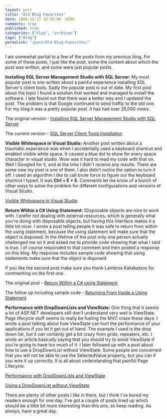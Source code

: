 ```yaml
---
layout: post
title: "Old Blog Favorites"
date: 2008-12-17 10:56:00 -0500
comments: true
published: true
categories: ["blog", "archives"]
tags: ["Blog"]
permalink: "/post/Old-Blog-Favorites/"
---
```

<!-- more -->

<p>I am somewhat partial to a few of the posts from my previous blog. For some of these posts, I just like the post, some the content about which the post was written, and some were just popular posts.</p>
<p><strong>Installing SQL Server Management Studio with SQL Server: </strong>My most popular post is one written about a painful experience installing SQL Server's client tools. Sadly the popular post is out of date. My first post about the topic I found a solution that worked and managed to install the software. I late found out that there was a better way and I updated the post. The problem is that Google continued to send traffic to the old one. For my blog it was a pretty popular post. it has had over 25,000 views.</p>
<p>The original version - <a href="http://brendan.enrick.com/post/2009/05/06/Installing-SQL-Server-Management-Studio-with-SQL-Server.aspx" target="_blank">Installing SQL Server Management Studio with SQL Server</a></p>
<p>The current version - <a href="http://brendan.enrick.com/post/2009/05/06/SQL-Server-Client-Tools-Installation.aspx" target="_blank">SQL Server Client Tools Installation</a></p>
<p><strong>Visible Whitespace in Visual Studio:</strong> Another post written about a traumatic experience was when I accidentally used a keyboard shortcut and enabled visible white space. It caused a blue dot to show for every space character in visual studio. Wow was it hard to read my code with that on. Well I Googled for it, and at the time I didn't receive any results. There are some now my post is one of them. I also didn't notice the option to turn it off. I used an algorithm I like to call brute force to figure out the keyboard shortcut I typed. It was <strong>Ctrl + E + S</strong>. Comments let me know of a bunch of other ways to solve the problem for different configurations and versions of Visual Studio.</p>
<p><a href="http://brendan.enrick.com/post/2009/05/06/Visible-Whitespace-in-Visual-Studio.aspx" target="_blank">Visible Whitespace in Visual Studio</a></p>
<p><strong>Return Within a C# Using Statement:</strong> IDisposable objects are nice to work with. I prefer not dealing with external resources, which is generally what you're doing with disposable objects, but having this interface makes it a little bit nicer. I wrote a post telling people it was safe to return from within the using statement, because the using statement will make sure that the object is disposed. In the lifetime of the post only one person actually challenged me on it and asked me to provide code showing that what I said is true. I of course responded to that comment and then posted a response on this blog. My response includes sample code showing that using statements make sure that the object is disposed.</p>
<p>If you like the second post make sure you thank Lambros Kaliakatsos for commenting on the first one.</p>
<p>The original post - <a href="http://brendan.enrick.com/post/2009/05/06/Return-Within-a-C-Using-Statement.aspx" target="_blank">Return Within a C# using Statement</a></p>
<p>The follow up including sample code - <a href="http://brendan.enrick.com/post/2008/11/21/Returning-From-Inside-a-Using-Statement.aspx" target="_blank">Returning From Inside a Using Statement</a></p>
<p><strong>Performance with DropDownLists and ViewState: </strong>One thing that it seems a lot of ASP.NET developers still don't understand very well is ViewState. Page lifecycle stuff seems to really be fueling the MVC craze these days. I wrote a post talking about how ViewState can hurt the performance of your applications if you let it get out of hand. The example I used is the drop down list, but it can certainly get a bit crazy from grids, repeaters, etc. I wrote an article basically saying that you should try to avoid ViewState if you're going to have too much of it. I later followed up with a post about how to use a DropDownList without ViewState. Some people are concerned that you will not be able to use the SelectedValue property, but you can if you wire it up correctly. It is all about understanding that painful Page Lifecycle.</p>
<p><a href="http://brendan.enrick.com/post/2009/05/06/Performance-with-DropDownLists-and-ViewState.aspx" target="_blank">Performance with DropDownLists and ViewState</a></p>
<p><a href="http://brendan.enrick.com/post/2009/05/06/Using-a-DropDownList-without-ViewState.aspx" target="_blank">Using a DropDownList without ViewState</a></p>
<p>There are plenty of other posts I like in there, but I think I've bored my readers enough for one day. I've got a couple of posts lined up which should be a little bit more interesting than this one, so keep reading. As always, have a great day.</p>
